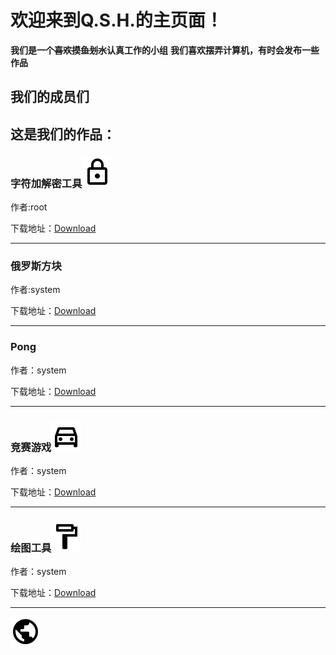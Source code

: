 # 欢迎来到Q.S.H.的主页面！
**我们是一个~~喜欢摸鱼划水~~认真工作的小组**
**我们喜欢摆弄计算机，有时会发布一些作品**

## 我们的成员们
## 这是我们的作品：

### 字符加解密工具![](assets\img\lock.svg)
作者:root

下载地址：[Download](https://github.com/LinclonFan/linclonfan.github.io/releases/download/1.o/character-encryption-and-decryption.zip)

---

### 俄罗斯方块

作者:system

下载地址：[Download](https://www.lanzous.com/i8r23af)

---

### Pong

作者：system

下载地址：[Download](https://www.lanzous.com/i8r23fa)

---

### 竞赛游戏![](assets\img\car.svg)

作者：system

下载地址：[Download](https://www.lanzous.com/i8r23di)

---

### 绘图工具![](assets\img\paint.svg)

作者：system

下载地址：[Download](https://www.lanzous.com/i8r23ch)

---









![](assets\img\public.svg)